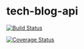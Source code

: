 # tech-blog-api

[![Build Status](https://app.travis-ci.com/bean1810/tech-blog-api.svg?token=y4sJWLEwSzioxPHPWd7i&branch=main)](https://app.travis-ci.com/bean1810/tech-blog-api)

[![Coverage Status](https://coveralls.io/repos/github/bean1810/tech-blog-api/badge.svg?branch=main)](https://coveralls.io/github/bean1810/tech-blog-api?branch=main)
